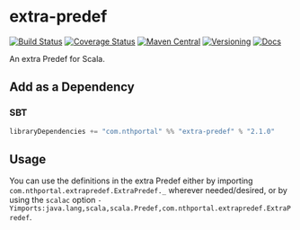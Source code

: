 # extra-predef

[![Build Status](https://travis-ci.org/NthPortal/extra-predef.svg?branch=master)](https://travis-ci.org/NthPortal/extra-predef)
[![Coverage Status](https://coveralls.io/repos/github/NthPortal/extra-predef/badge.svg?branch=master)](https://coveralls.io/github/NthPortal/extra-predef?branch=master)
[![Maven Central](https://img.shields.io/maven-central/v/com.nthportal/extra-predef_2.13.svg)](https://mvnrepository.com/artifact/com.nthportal/extra-predef_2.13)
[![Versioning](https://img.shields.io/badge/versioning-semver%202.0.0-blue.svg)](http://semver.org/spec/v2.0.0.html)
[![Docs](https://javadoc.io/badge2/com.nthportal/extra-predef_2.13/javadoc.svg?color=blue&label=docs)](https://javadoc.io/doc/com.nthportal/extra-predef_2.13)

An extra Predef for Scala.

## Add as a Dependency

### SBT

```scala
libraryDependencies += "com.nthportal" %% "extra-predef" % "2.1.0"
```

## Usage

You can use the definitions in the extra Predef either by importing
`com.nthportal.extrapredef.ExtraPredef._` wherever needed/desired,
or by using the `scalac` option
`-Yimports:java.lang,scala,scala.Predef,com.nthportal.extrapredef.ExtraPredef`.
